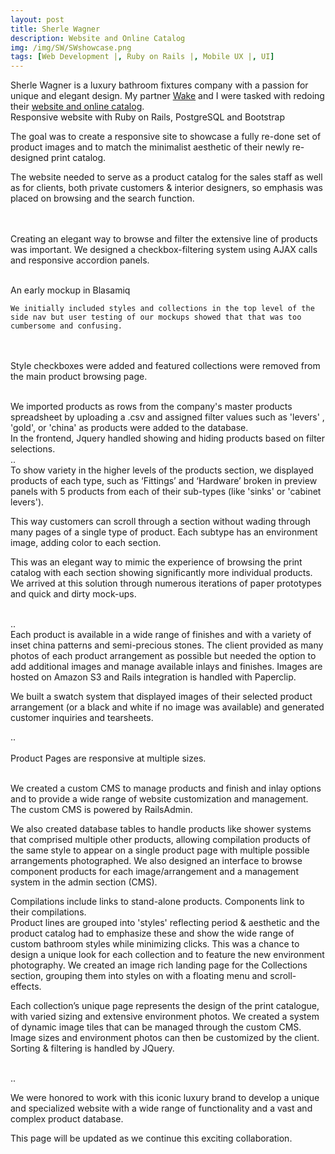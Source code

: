 ```yaml
---
layout: post
title: Sherle Wagner
description: Website and Online Catalog
img: /img/SW/SWshowcase.png
tags: [Web Development |, Ruby on Rails |, Mobile UX |, UI]
---
```





<div class="col three">
Sherle Wagner is a luxury bathroom fixtures company with a passion for unique and elegant design. My partner <a href="http://wakelankard.com/" target="new">Wake</a> and I were tasked with redoing their <a href="http://sherlewagner.com" target="new">website and online catalog</a>.

<div class="img_row">
	<img class="col three" src="{{ site.baseurl }}/img/SW/SWshowwide.png" alt="" title="display showcase"/>
	
</div>
<div class="col three caption">
	Responsive website with Ruby on Rails, PostgreSQL and Bootstrap
</div>

The goal was to create a responsive site to showcase a fully re-done set of product images and to match the minimalist aesthetic of their newly re-designed print catalog.

The website needed to serve as a product catalog for the sales staff as well as for clients, both private customers & interior designers, so emphasis was placed on browsing and the search function. 

<br> <br>
Creating an elegant way to browse and filter the extensive line of products was important. 
We designed a checkbox-filtering system using AJAX calls and responsive accordion panels.

</div>


<div class="col two">
	<br>
	<img class="col three" src="{{ site.baseurl }}/img/SW/SW_Nav_2.jpg" alt="" title="mockup"/>
		<div class="col three caption">
	An early mockup in Blasamiq
	</div>
</div>

<div > 

	We initially included styles and collections in the top level of the side nav but user testing of our mockups showed that that was too cumbersome and confusing. 
<br><br>
	Style checkboxes were added and featured collections were removed from the main product browsing page.
</div>

<br/>
<div class="col three">
	We imported products as rows from the company's master products spreadsheet by uploading a .csv and assigned filter values such as 'levers' , 'gold', or 'china' as products were added to the database.
<br>
	In the frontend, Jquery handled showing and hiding products based on filter selections.
</div>
<div class="img_row">
	<img class="col three" src="{{ site.baseurl }}/img/SW/filterGif2.gif" alt="" title="filter gif"/>
	<div class="col three caption">
	..
	</div>
</div>
<div class="col three">
To show variety in the higher levels of the products section, we displayed products of each type, such as ‘Fittings’ and ‘Hardware’ broken in preview panels with 5 products from each of their sub-types (like 'sinks' or 'cabinet levers'). 

This way customers can scroll through a section without wading through many pages of a single type of product. Each subtype has an environment image, adding color to each section. 

This was an elegant way to mimic the experience of browsing the print catalog with each section showing significantly more individual products. We arrived at this solution through numerous iterations of paper prototypes and quick and dirty mock-ups.
</div>
<br>
<div class="img_row">
	<img class="col three" src="{{ site.baseurl }}/img/SW/scroll1.gif" alt="" title="scrolling gif"/>
	<div class="col three caption">
	..
	</div>
</div>

<div class="col three">
Each product is available in a wide range of finishes and with a variety of inset china patterns and semi-precious stones. The client provided as many photos of each product arrangement as possible but needed the option to add additional images and manage available inlays and finishes. Images are hosted on Amazon S3 and Rails integration is handled with Paperclip. 

We built a swatch system that displayed images of their selected product arrangement (or a black and white if no image was available) and generated customer inquiries and tearsheets. 
</div>

<!-- prod page img gif / s -->

<div class="img_row">
	<img class="col three" src="{{ site.baseurl }}/img/SW/prodPagechina.gif" alt="" title="china gif"/>
	<div class="col three caption">
	..
	</div>
</div>
<div class="col one">
	<br>
	<img class="col three" src="{{ site.baseurl }}/img/SW/ipadProd.png" alt="" title="ipad product"/>
		<div class="col three caption">
	Product Pages are responsive at multiple sizes.
	</div>
</div>
<br/>
<div>

We created a custom CMS to manage products and finish and inlay options and to provide a wide range of website customization and management. 
The custom CMS is powered by RailsAdmin.
<!-- image of Admin -->
<!-- <div class="img_row">
	<img class="col three" src="{{ site.baseurl }}/img/SW/___" alt="" title="admin img"/>
	<div class="col three caption">
	..
	</div>
</div> -->
We also created database tables to handle products like shower systems that comprised multiple other products, allowing compilation products of the same style to appear on a single product page with multiple possible arrangements photographed. We also designed an interface to browse component products for each image/arrangement and a management system in the admin section (CMS).
</div>
<div class="img_row">
	<img class="col three" src="{{ site.baseurl }}/img/SW/systemGif.gif" alt="" title="compilation gif"/>
	<div class="col three caption">
	Compilations include links to stand-alone products. Components link to their compilations.
	</div>
</div>

<div class="col three">
Product lines are grouped into 'styles' reflecting period & aesthetic and the product catalog had to emphasize these and show the wide range of custom bathroom styles while minimizing clicks. This was a chance to design a unique look for each collection and to feature the new environment photography. 
We created an image rich landing page for the Collections section, grouping them into styles on with a floating menu and scroll-effects.

Each collection’s unique page represents the design of the print catalogue, with varied sizing and extensive environment photos. We created a system of dynamic image tiles that can be managed through the custom CMS. Image sizes and environment photos can then be customized by the client. Sorting & filtering is handled by JQuery. 
</div>
<br>
<div class="img_row">
	<img class="col three" src="{{ site.baseurl }}/img/SW/colGif.gif" alt="" title="collection gif"/>
	<div class="col three caption">
	..
	</div>
</div>


We were honored to work with this iconic luxury brand to develop a unique and specialized website with a wide range of functionality and a vast and complex product database. 

This page will be updated as we continue this exciting collaboration.


<!-- <div class="img_row">
	<img class="col two" src="{{ site.baseurl }}/img/6.jpg" alt="" title="example image"/>
	<img class="col one" src="{{ site.baseurl }}/img/11.jpg" alt="" title="example image"/>
</div>
<div class="col three caption">
	You can also have artistically styled 2/3 + 1/3 images, like these.
</div>
 -->




